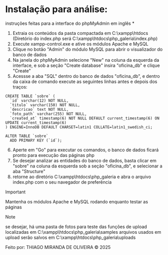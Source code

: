 # Instalação para análise:

instruções feitas para a interface do phpMyAdmin em inglês *


1. Extraia os conteúdos da pasta compactada em C:\xampp\htdocs (Diretório do index.php será C:\xampp\htdocs\php_galeria\index.php)
2. Execute xampp-control.exe e ative os módulos Apache e MySQL
3. Clique no botão "Admin" do módulo MySQL para abrir o visualizador do banco de dados
4. Na janela do phpMyAdmin selecione "New" na coluna da esquerda da interface, e sob a seção "Create database" insira "oficina_db" e clique "Create"
5. Acessse a aba "SQL" dentro do banco de dados "oficina_db", e dentro da caixa de comando execute as seguintes linhas antes e depois dos traços:
```
CREATE TABLE `sobre` (
  `id` varchar(12) NOT NULL,
  `titulo` varchar(150) NOT NULL,
  `descricao` text NOT NULL,
  `foto_path` varchar(255) NOT NULL,
  `created_at` timestamp(6) NOT NULL DEFAULT current_timestamp(6) ON UPDATE current_timestamp(6)
) ENGINE=InnoDB DEFAULT CHARSET=latin1 COLLATE=latin1_swedish_ci;

ALTER TABLE `sobre`
  ADD PRIMARY KEY (`id`);
```

6. Aperte em "Go" para executar os comandos, o banco de dados ficará pronto para execução das páginas php
7. Se desejar analizar as entidades do banco de dados, basta clicar em "sobre" na coluna da esquerda sob a seção "oficina_db", e selecionar a aba "Structure"
8. retorne ao diretório C:\xampp\htdocs\php_galeria e abra o arquivo index.php com o seu navegador de preferência


> [!IMPORTANT]
> Mantenha os módulos Apache e MySQL rodando enquanto testar as páginas

> [!NOTE]
> se desejar, há uma pasta de fotos para teste das funções de upload localizadas em C:\xampp\htdocs\php_galeria\samples
> arquivos usados em upload serão salvos em C:\xampp\htdocs\php_galeria\uploads


Feito por:
THIAGO MIRANDA DE OLIVEIRA © 2025

